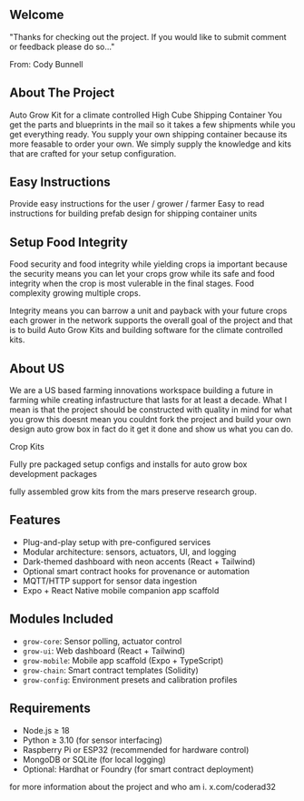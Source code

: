 ## Welcome

"Thanks for checking out the project.
If you would like to submit comment or feedback please do so..."

From: Cody Bunnell


## About The Project

Auto Grow Kit for a climate controlled High Cube Shipping Container
You get the parts and blueprints in the mail so it takes a few shipments
while you get everything ready. You supply your own shipping container
because its more feasable to order your own. We simply supply the knowledge
and kits that are crafted for your setup configuration.

## Easy Instructions

Provide easy instructions for the user / grower / farmer
Easy to read instructions for building prefab design
for shipping container units

## Setup Food Integrity

Food security and food integrity while yielding crops
ia important because the security means you can let your crops grow
while its safe and food integrity when the crop is most vulerable 
in the final stages. Food complexity growing multiple crops.

Integrity means you can barrow a unit and payback with your future crops
each grower in the network supports the overall goal of the project and that is
to build Auto Grow Kits and building software for the climate controlled kits.


## About US

We are a US based farming innovations workspace building a future in farming
while creating infastructure that lasts for at least a decade. What I mean is that 
the project should be constructed with quality in mind for what you grow this doesnt
mean you couldnt fork the project and build your own design auto grow box in fact
do it get it done and show us what you can do.

Crop Kits

Fully pre packaged setup configs and installs for auto grow box development packages

fully assembled grow kits from the mars preserve research group.

## Features

- Plug-and-play setup with pre-configured services
- Modular architecture: sensors, actuators, UI, and logging
- Dark-themed dashboard with neon accents (React + Tailwind)
- Optional smart contract hooks for provenance or automation
- MQTT/HTTP support for sensor data ingestion
- Expo + React Native mobile companion app scaffold

## Modules Included

- `grow-core`: Sensor polling, actuator control
- `grow-ui`: Web dashboard (React + Tailwind)
- `grow-mobile`: Mobile app scaffold (Expo + TypeScript)
- `grow-chain`: Smart contract templates (Solidity)
- `grow-config`: Environment presets and calibration profiles



## Requirements

- Node.js ≥ 18
- Python ≥ 3.10 (for sensor interfacing)
- Raspberry Pi or ESP32 (recommended for hardware control)
- MongoDB or SQLite (for local logging)
- Optional: Hardhat or Foundry (for smart contract deployment)


for more information about the project and who am i. x.com/coderad32


